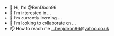 - 👋 Hi, I’m @BenDixon96
- 👀 I’m interested in ...
- 🌱 I’m currently learning ...
- 💞️ I’m looking to collaborate on ...
- 📫 How to reach me ...benjdixon96@yahoo.co.uk




